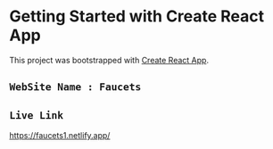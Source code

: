 # Getting Started with Create React App

This project was bootstrapped with [Create React App](https://github.com/facebook/create-react-app).


## `WebSite Name : Faucets`



## `Live Link `
https://faucets1.netlify.app/






